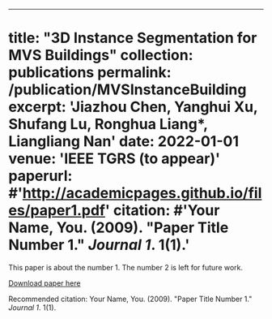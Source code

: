---
title: "3D Instance Segmentation for MVS Buildings"
collection: publications
permalink: /publication/MVSInstanceBuilding
excerpt: 'Jiazhou Chen, Yanghui Xu, Shufang Lu, Ronghua Liang*, Liangliang Nan'
date: 2022-01-01
venue: 'IEEE TGRS (to appear)'
paperurl: #'http://academicpages.github.io/files/paper1.pdf'
citation: #'Your Name, You. (2009). &quot;Paper Title Number 1.&quot; <i>Journal 1</i>. 1(1).'
======
This paper is about the number 1. The number 2 is left for future work.

[Download paper here](http://academicpages.github.io/files/paper1.pdf)

Recommended citation: Your Name, You. (2009). "Paper Title Number 1." <i>Journal 1</i>. 1(1).